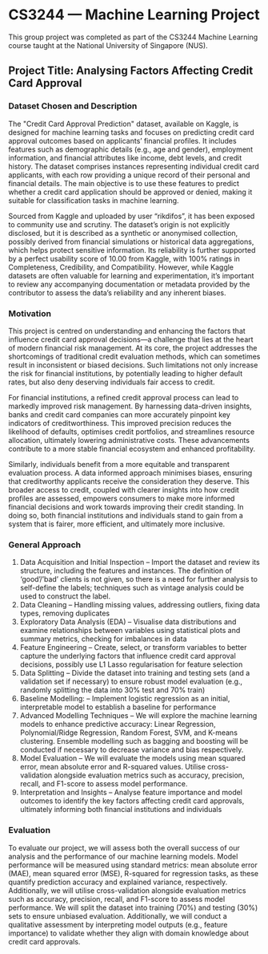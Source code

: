 # CS3244 — Machine Learning Project
This group project was completed as part of the CS3244 Machine Learning course taught at the National University of Singapore (NUS).

## Project Title: Analysing Factors Affecting Credit Card Approval

### Dataset Chosen and Description

The "Credit Card Approval Prediction" dataset, available on Kaggle, is designed for machine 
learning tasks and focuses on predicting credit card approval outcomes based on applicants’ 
financial profiles. It includes features such as demographic details (e.g., age and gender), 
employment information, and financial attributes like income, debt levels, and credit history. 
The dataset comprises instances representing individual credit card applicants, with each row 
providing a unique record of their personal and financial details. The main objective is to use 
these features to predict whether a credit card application should be approved or denied, making 
it suitable for classification tasks in machine learning. 

Sourced from Kaggle and uploaded by user “rikdifos”, it has been exposed to community use 
and scrutiny. The dataset’s origin is not explicitly disclosed, but it is described as a synthetic 
or anonymised collection, possibly derived from financial simulations or historical data 
aggregations, which helps protect sensitive information. Its reliability is further supported by a 
perfect usability score of 10.00 from Kaggle, with 100% ratings in Completeness, Credibility, 
and Compatibility. However, while Kaggle datasets are often valuable for learning and 
experimentation, it’s important to review any accompanying documentation or metadata 
provided by the contributor to assess the data’s reliability and any inherent biases. 

### Motivation

This project is centred on understanding and enhancing the factors that influence credit card 
approval decisions—a challenge that lies at the heart of modern financial risk management. At 
its core, the project addresses the shortcomings of traditional credit evaluation methods, which 
can sometimes result in inconsistent or biased decisions. Such limitations not only increase the 
risk for financial institutions, by potentially leading to higher default rates, but also deny 
deserving individuals fair access to credit.

For financial institutions, a refined credit approval process can lead to markedly improved risk 
management. By harnessing data-driven insights, banks and credit card companies can more 
accurately pinpoint key indicators of creditworthiness. This improved precision reduces the 
likelihood of defaults, optimises credit portfolios, and streamlines resource allocation, 
ultimately lowering administrative costs. These advancements contribute to a more stable 
financial ecosystem and enhanced profitability.

Similarly, individuals benefit from a more equitable and transparent evaluation process. A data
informed approach minimises biases, ensuring that creditworthy applicants receive the 
consideration they deserve. This broader access to credit, coupled with clearer insights into 
how credit profiles are assessed, empowers consumers to make more informed financial 
decisions and work towards improving their credit standing. In doing so, both financial 
institutions and individuals stand to gain from a system that is fairer, more efficient, and 
ultimately more inclusive. 

### General Approach

1. Data Acquisition and Initial Inspection – Import the dataset and review its structure, 
including the features and instances. The definition of ‘good’/’bad’ clients is not given, 
so there is a need for further analysis to self-define the labels; techniques such as vintage 
analysis could be used to construct the label. 
2. Data Cleaning – Handling missing values, addressing outliers, fixing data types, 
removing duplicates 
3. Exploratory Data Analysis (EDA) – Visualise data distributions and examine 
relationships between variables using statistical plots and summary metrics, checking 
for imbalances in data 
4. Feature Engineering – Create, select, or transform variables to better capture the 
underlying factors that influence credit card approval decisions, possibly use L1 Lasso 
regularisation for feature selection 
5. Data Splitting – Divide the dataset into training and testing sets (and a validation set 
if necessary) to ensure robust model evaluation (e.g., randomly splitting the data into 
30% test and 70% train) 
6. Baseline Modelling: – Implement logistic regression as an initial, interpretable model 
to establish a baseline for performance 
7. Advanced Modelling Techniques – We will explore the machine learning models to 
enhance predictive accuracy: Linear Regression, Polynomial/Ridge Regression, 
Random Forest, SVM, and K-means clustering. Ensemble modelling such as bagging 
and boosting will be conducted if necessary to decrease variance and bias respectively. 
8. Model Evaluation – We will evaluate the models using mean squared error, mean 
absolute error and R-squared values. Utilise cross-validation alongside evaluation 
metrics such as accuracy, precision, recall, and F1-score to assess model performance. 
9. Interpretation and Insights – Analyse feature importance and model outcomes to 
identify the key factors affecting credit card approvals, ultimately informing both 
financial institutions and individuals

### Evaluation

To evaluate our project, we will assess both the overall success of our analysis and the 
performance of our machine learning models. Model performance will be measured using 
standard metrics: mean absolute error (MAE), mean squared error (MSE), R-squared for 
regression tasks, as these quantify prediction accuracy and explained variance, respectively.  
Additionally, we will utilise cross-validation alongside evaluation metrics such as accuracy, 
precision, recall, and F1-score to assess model performance. We will split the dataset into 
training (70%) and testing (30%) sets to ensure unbiased evaluation. Additionally, we will 
conduct a qualitative assessment by interpreting model outputs (e.g., feature importance) to 
validate whether they align with domain knowledge about credit card approvals. 
